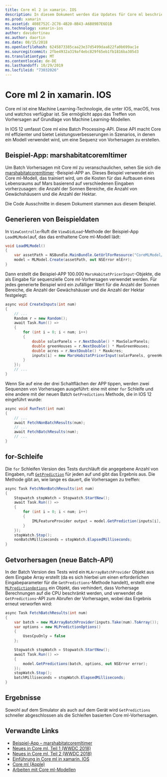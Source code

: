 ```yaml
---
title: Core ml 2 in xamarin. IOS
description: In diesem Dokument werden die Updates für Core ml beschrieben, die als Teil von IOS 12 verfügbar sind. Insbesondere werden Leistungsverbesserungen im Zusammenhang mit der neuen Batch-Vorhersage-API untersucht.
ms.prod: xamarin
ms.assetid: 408E752C-2C78-4B20-8B43-A6B89B7E6D1B
ms.technology: xamarin-ios
author: davidortinau
ms.author: daortin
ms.date: 08/15/2018
ms.openlocfilehash: 6245873385caa23e37d5499daa822fa0b699ac1e
ms.sourcegitcommit: 2fbe4932a319af4ebc829f65eb1fb1816ba305d3
ms.translationtype: MT
ms.contentlocale: de-DE
ms.lasthandoff: 10/29/2019
ms.locfileid: "73032026"
---
```

# <a name="core-ml-2-in-xamarinios"></a>Core ml 2 in xamarin. IOS

Core ml ist eine Machine Learning-Technologie, die unter IOS, macOS, tvos und watchos verfügbar ist. Sie ermöglicht apps das Treffen von Vorhersagen auf Grundlage von Machine Learning-Modellen.

In IOS 12 umfasst Core ml eine Batch Processing-API. Diese API macht Core ml effizienter und bietet Leistungsverbesserungen in Szenarios, in denen ein Modell verwendet wird, um eine Sequenz von Vorhersagen zu erstellen.

## <a name="sample-app-marshabitatcoremltimer"></a>Beispiel-App: marshabitatcoremltimer

Um Batch Vorhersagen mit Core ml zu veranschaulichen, sehen Sie sich die [marshabitatcoremltimer](https://docs.microsoft.com/samples/xamarin/ios-samples/ios12-marshabitatcoremltimer) -Beispiel-APP an. Dieses Beispiel verwendet ein Core ml-Modell, das trainiert wird, um die Kosten für das Aufbauen eines Lebensraums auf Mars basierend auf verschiedenen Eingaben vorherzusagen: die Anzahl der Sonnen Bereiche, die Anzahl von Gewächshäusern und die Anzahl der Hektar.

Die Code Ausschnitte in diesem Dokument stammen aus diesem Beispiel.

## <a name="generate-sample-data"></a>Generieren von Beispieldaten

In `ViewController`Ruft die `ViewDidLoad`-Methode der Beispiel-App `LoadMLModel`auf, das das enthaltene Core ml-Modell lädt:

```csharp
void LoadMLModel()
{
    var assetPath = NSBundle.MainBundle.GetUrlForResource("CoreMLModel/MarsHabitatPricer", "mlmodelc");
    model = MLModel.Create(assetPath, out NSError mlErr);
}
```

Dann erstellt die Beispiel-APP 100.000 `MarsHabitatPricerInput`-Objekte, die als Eingabe für sequenzielle Core ml-Vorhersagen verwendet werden. Für jedes generierte Beispiel wird ein zufälliger Wert für die Anzahl der Sonnen Bereiche, die Anzahl der Gewächshäuser und die Anzahl der Hektar festgelegt:

```csharp
async void CreateInputs(int num)
{
    // ...
    Random r = new Random();
    await Task.Run(() =>
    {
        for (int i = 0; i < num; i++)
        {
            double solarPanels = r.NextDouble() * MaxSolarPanels;
            double greenHouses = r.NextDouble() * MaxGreenHouses;
            double acres = r.NextDouble() * MaxAcres;
            inputs[i] = new MarsHabitatPricerInput(solarPanels, greenHouses, acres);
        }
    });
    // ...
}
```

Wenn Sie auf eine der drei Schaltflächen der APP tippen, werden zwei Sequenzen von Vorhersagen ausgeführt: eine mit einer `for` Schleife und eine andere mit der neuen Batch `GetPredictions` Methode, die in IOS 12 eingeführt wurde:

```csharp
async void RunTest(int num)
{
    // ...
    await FetchNonBatchResults(num);
    // ...
    await FetchBatchResults(num);
    // ...
}
```

## <a name="for-loop"></a>for-Schleife

Die `for` Schleifen Version des Tests durchläuft die angegebene Anzahl von Eingaben, ruft [`GetPrediction`](xref:CoreML.MLModel.GetPrediction*) für jeden auf und gibt das Ergebnis aus. Die Methode gibt an, wie lange es dauert, die Vorhersagen zu treffen:

```csharp
async Task FetchNonBatchResults(int num)
{
    Stopwatch stopWatch = Stopwatch.StartNew();
    await Task.Run(() =>
    {
        for (int i = 0; i < num; i++)
        {
            IMLFeatureProvider output = model.GetPrediction(inputs[i], out NSError error);
        }
    });
    stopWatch.Stop();
    nonBatchMilliseconds = stopWatch.ElapsedMilliseconds;
}
```

## <a name="getpredictions-new-batch-api"></a>Getvorhersagen (neue Batch-API)

In der Batch Version des Tests wird ein `MLArrayBatchProvider` Objekt aus dem Eingabe Array erstellt (da es sich hierbei um einen erforderlichen Eingabeparameter für die `GetPredictions`-Methode handelt), erstellt eine [`MLPredictionOptions`](xref:CoreML.MLPredictionOptions)
ein Objekt, das verhindert, dass Vorhersage Berechnungen auf die CPU beschränkt werden, und verwendet die `GetPredictions`-API zum Abrufen der Vorhersagen, wobei das Ergebnis erneut verworfen wird:

```csharp
async Task FetchBatchResults(int num)
{
    var batch = new MLArrayBatchProvider(inputs.Take(num).ToArray());
    var options = new MLPredictionOptions()
    {
        UsesCpuOnly = false
    };

    Stopwatch stopWatch = Stopwatch.StartNew();
    await Task.Run(() =>
    {
        model.GetPredictions(batch, options, out NSError error);
    });
    stopWatch.Stop();
    batchMilliseconds = stopWatch.ElapsedMilliseconds;
}
```

## <a name="results"></a>Ergebnisse

Sowohl auf dem Simulator als auch auf dem Gerät wird `GetPredictions` schneller abgeschlossen als die Schleifen basierten Core ml-Vorhersagen.

## <a name="related-links"></a>Verwandte Links

- [Beispiel-App – marshabitatcoremltimer](https://docs.microsoft.com/samples/xamarin/ios-samples/ios12-marshabitatcoremltimer)
- [Neues in Core ml, Teil 1 (WWDC 2018)](https://developer.apple.com/videos/play/wwdc2018/708/)
- [Neues in Core ml, Teil 2 (WWDC 2018)](https://developer.apple.com/videos/play/wwdc2018/709/)
- [Einführung in Core ml in xamarin. IOS](https://docs.microsoft.com/xamarin/ios/platform/introduction-to-ios11/coreml)
- [Core ml (Apple)](https://developer.apple.com/documentation/coreml?language=objc)
- [Arbeiten mit Core ml-Modellen](https://developer.apple.com/machine-learning/build-run-models/)
